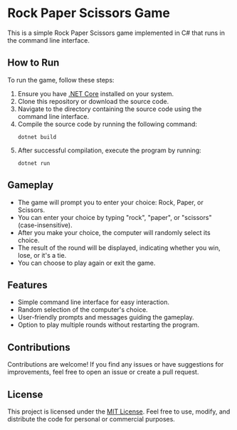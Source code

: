 # Rock Paper Scissors Game

This is a simple Rock Paper Scissors game implemented in C# that runs in the command line interface.

## How to Run

To run the game, follow these steps:

1. Ensure you have [.NET Core](https://dotnet.microsoft.com/download) installed on your system.
2. Clone this repository or download the source code.
3. Navigate to the directory containing the source code using the command line interface.
4. Compile the source code by running the following command:
   ```
   dotnet build
   ```
5. After successful compilation, execute the program by running:
   ```
   dotnet run
   ```

## Gameplay

- The game will prompt you to enter your choice: Rock, Paper, or Scissors.
- You can enter your choice by typing "rock", "paper", or "scissors" (case-insensitive).
- After you make your choice, the computer will randomly select its choice.
- The result of the round will be displayed, indicating whether you win, lose, or it's a tie.
- You can choose to play again or exit the game.

## Features

- Simple command line interface for easy interaction.
- Random selection of the computer's choice.
- User-friendly prompts and messages guiding the gameplay.
- Option to play multiple rounds without restarting the program.

## Contributions

Contributions are welcome! If you find any issues or have suggestions for improvements, feel free to open an issue or create a pull request.

## License

This project is licensed under the [MIT License](LICENSE). Feel free to use, modify, and distribute the code for personal or commercial purposes.

